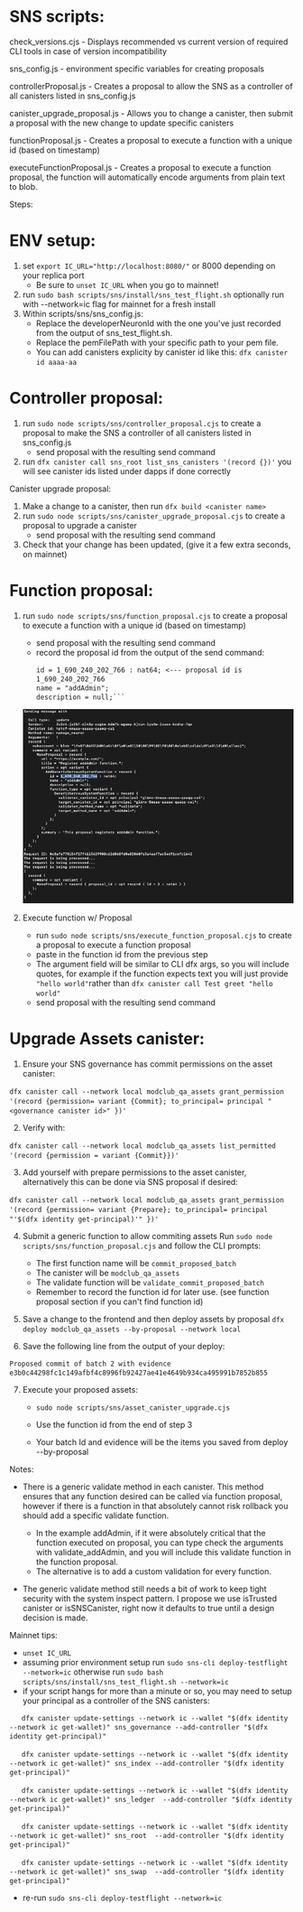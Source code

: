 # SNS scripts:

check_versions.cjs - Displays recommended vs current version of required CLI tools in case of version incompatibility

sns_config.js - environment specific variables for creating proposals

controllerProposal.js - Creates a proposal to allow the SNS as a controller of all canisters listed in sns_config.js

canister_upgrade_proposal.js - Allows you to change a canister, then submit a proposal with the new change to update specific canisters

functionProposal.js - Creates a proposal to execute a function with a unique id (based on timestamp)

executeFunctionProposal.js - Creates a proposal to execute a function proposal, the function will automatically encode arguments from plain text to blob.

Steps:

# ENV setup:

1. set `export IC_URL="http://localhost:8080/"` or 8000 depending on your replica port
   - Be sure to `unset IC_URL` when you go to mainnet!
2. run `sudo bash scripts/sns/install/sns_test_flight.sh` optionally run with --network=ic flag for mainnet for a fresh install
3. Within scripts/sns/sns_config.js:
   - Replace the developerNeuronId with the one you've just recorded from the output of sns_test_flight.sh.
   - Replace the pemFilePath with your specific path to your pem file.
   * You can add canisters explicity by canister id like this: `dfx canister id aaaa-aa`

# Controller proposal:

1. run `sudo node scripts/sns/controller_proposal.cjs` to create a proposal to make the SNS a controller of all canisters listed in sns_config.js
   - send proposal with the resulting send command
2. run `dfx canister call sns_root list_sns_canisters '(record {})'` you will see canister ids listed under dapps if done correctly

Canister upgrade proposal:

1. Make a change to a canister, then run `dfx build <canister name>`
2. run `sudo node scripts/sns/canister_upgrade_proposal.cjs` to create a proposal to upgrade a canister
   - send proposal with the resulting send command
3. Check that your change has been updated, (give it a few extra seconds, on mainnet)

# Function proposal:

1. run `sudo node scripts/sns/function_proposal.cjs` to create a proposal to execute a function with a unique id (based on timestamp)

   - send proposal with the resulting send command

   * record the proposal id from the output of the send command:
     ````AddGenericNervousSystemFunction = record {
     id = 1_690_240_202_766 : nat64; <--- proposal id is 1_690_240_202_766
     name = "addAdmin";
     description = null;```
     ````

   ![Record ID for execute proposal](<Screen Shot 2023-07-24 at 7.10.56 PM.png>)

2. Execute function w/ Proposal
   - run `sudo node scripts/sns/execute_function_proposal.cjs` to create a proposal to execute a function proposal
   - paste in the function id from the previous step
   - The argument field will be similar to CLI dfx args, so you will include quotes, for example if the function expects text you will just provide `"hello world"`rather than `dfx canister call Test greet "hello world"`
   - send proposal with the resulting send command

# Upgrade Assets canister:

1. Ensure your SNS governance has commit permissions on the asset canister:

`dfx canister call --network local modclub_qa_assets grant_permission '(record {permission= variant {Commit}; to_principal= principal "<governance canister id>" })'`

2. Verify with:

`dfx canister call --network local modclub_qa_assets list_permitted '(record {permission = variant {Commit}})'`

3. Add yourself with prepare permissions to the asset canister, alternatively this can be done via SNS proposal if desired:

`dfx canister call --network local modclub_qa_assets grant_permission '(record {permission= variant {Prepare}; to_principal= principal "'$(dfx identity get-principal)'" })'`

4. Submit a generic function to allow commiting assets
   Run `sudo node scripts/sns/function_proposal.cjs` and follow the CLI prompts:

   - The first function name will be `commit_proposed_batch`
   - The canister will be `modclub_qa_assets`
   - The validate function will be `validate_commit_proposed_batch`
   - Remember to record the function id for later use. (see function proposal section if you can't find function id)

5. Save a change to the frontend and then deploy assets by proposal
   `dfx deploy modclub_qa_assets --by-proposal --network local`

6. Save the following line from the output of your deploy:

```
Proposed commit of batch 2 with evidence e3b0c44298fc1c149afbf4c8996fb92427ae41e4649b934ca495991b7852b855
```

7. Execute your proposed assets:

   - `sudo node scripts/sns/asset_canister_upgrade.cjs`

   - Use the function id from the end of step 3
   - Your batch Id and evidence will be the items you saved from deploy --by-proposal

Notes:

- There is a generic validate method in each canister. This method ensures that any function desired can be called via function proposal, however if there is a function in that absolutely cannot risk rollback you should add a specific validate function.

  - In the example addAdmin, if it were absolutely critical that the function executed on proposal, you can type check the arguments with validate_addAdmin, and you will include this validate function in the function proposal.
  - The alternative is to add a custom validation for every function.

- The generic validate method still needs a bit of work to keep tight security with the system inspect pattern. I propose we use isTrusted canister or isSNSCanister, right now it defaults to true until a design decision is made.

Mainnet tips:

- `unset IC_URL`
- assuming prior environment setup run `sudo sns-cli deploy-testflight --network=ic` otherwise run `sudo bash scripts/sns/install/sns_test_flight.sh --network=ic`
- if your script hangs for more than a minute or so, you may need to setup your principal as a controller of the SNS canisters:

```
   dfx canister update-settings --network ic --wallet "$(dfx identity --network ic get-wallet)" sns_governance --add-controller "$(dfx identity get-principal)"

   dfx canister update-settings --network ic --wallet "$(dfx identity --network ic get-wallet)" sns_index --add-controller "$(dfx identity get-principal)"

   dfx canister update-settings --network ic --wallet "$(dfx identity --network ic get-wallet)" sns_ledger  --add-controller "$(dfx identity get-principal)"

   dfx canister update-settings --network ic --wallet "$(dfx identity --network ic get-wallet)" sns_root  --add-controller "$(dfx identity get-principal)"

   dfx canister update-settings --network ic --wallet "$(dfx identity --network ic get-wallet)" sns_swap  --add-controller "$(dfx identity get-principal)"
```

- re-run `sudo sns-cli deploy-testflight --network=ic`

